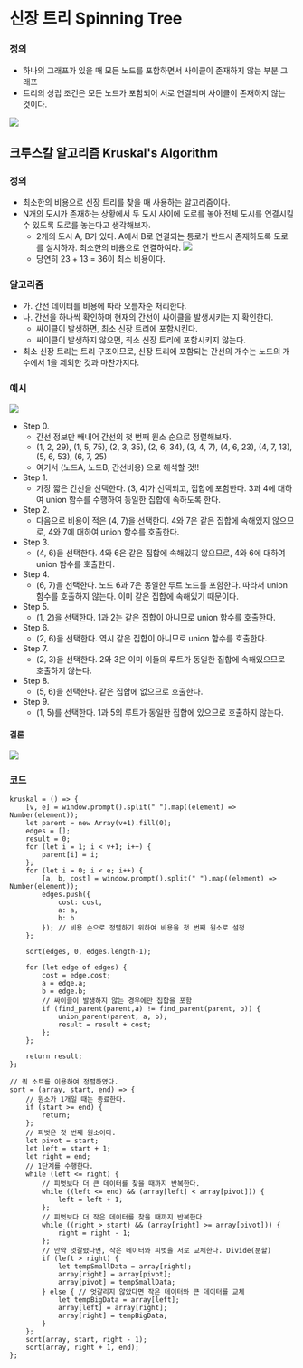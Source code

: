 # 신장 트리 Spinning Tree
### 정의
* 하나의 그래프가 있을 때 모든 노드를 포함하면서 사이클이 존재하지 않는 부분 그래프
* 트리의 성립 조건은 모든 노드가 포함되어 서로 연결되며 사이클이 존재하지 않는 것이다.

![](https://i.imgur.com/UkEO6OM.png)

## 크루스칼 알고리즘 Kruskal's Algorithm
### 정의
* 최소한의 비용으로 신장 트리를 찾을 때 사용하는 알고리즘이다.
* N개의 도시가 존재하는 상황에서 두 도시 사이에 도로를 놓아 전체 도시를 연결시킬 수 있도록 도로를 놓는다고 생각해보자.
    * 2개의 도시 A, B가 있다. A에서 B로 연결되는 통로가 반드시 존재하도록 도로를 설치하자. 최소한의 비용으로 연결하여라.
        ![](https://i.imgur.com/epqmLFW.png)
    * 당연히 23 + 13 = 36이 최소 비용이다.

### 알고리즘
* 가. 간선 데이터를 비용에 따라 오름차순 처리한다.
* 나. 간선을 하나씩 확인하며 현재의 간선이 싸이클을 발생시키는 지 확인한다.
    * 싸이클이 발생하면, 최소 신장 트리에 포함시킨다.
    * 싸이클이 발생하지 않으면, 최소 신장 트리에 포함시키지 않는다.
* 최소 신장 트리는 트리 구조이므로, 신장 트리에 포함되는 간선의 개수는 노드의 개수에서 1을 제외한 것과 마찬가지다.

### 예시
![](https://i.imgur.com/kchMV45.png)
* Step 0. 
    * 간선 정보만 빼내어 간선의 첫 번째 원소 순으로 정렬해보자.
    * (1, 2, 29), (1, 5, 75), (2, 3, 35), (2, 6, 34), (3, 4, 7), (4, 6, 23), (4, 7, 13), (5, 6, 53), (6, 7, 25)
    * 여기서 (노드A, 노드B, 간선비용) 으로 해석할 것!!
* Step 1. 
    * 가장 짧은 간선을 선택한다. (3, 4)가 선택되고, 집합에 포함한다. 3과 4에 대하여 union 함수를 수행하여 동일한 집합에 속하도록 한다.
* Step 2. 
    * 다음으로 비용이 적은 (4, 7)을 선택한다. 4와 7은 같은 집합에 속해있지 않으므로, 4와 7에 대하여 union 함수를 호출한다.
* Step 3. 
    * (4, 6)을 선택한다. 4와 6은 같은 집합에 속해있지 않으므로, 4와 6에 대하여 union 함수를 호출한다.
* Step 4. 
    * (6, 7)을 선택한다. 노드 6과 7은 동일한 루트 노드를 포함한다. 따라서 union 함수를 호출하지 않는다. 이미 같은 집합에 속해있기 때문이다.
* Step 5. 
    * (1, 2)을 선택한다. 1과 2는 같은 집합이 아니므로 union 함수를 호출한다.
* Step 6. 
    * (2, 6)을 선택한다. 역시 같은 집합이 아니므로 union 함수를 호출한다.
* Step 7. 
    * (2, 3)을 선택한다. 2와 3은 이미 이들의 루트가 동일한 집합에 속해있으므로 호출하지 않는다.
* Step 8. 
    * (5, 6)을 선택한다. 같은 집합에 없으므로 호출한다.
* Step 9. 
    * (1, 5)를 선택한다. 1과 5의 루트가 동일한 집합에 있으므로 호출하지 않는다.

#### 결론

![](https://i.imgur.com/9pXD6ZI.png)

### 코드
```
kruskal = () => {
    [v, e] = window.prompt().split(" ").map((element) => Number(element));
    let parent = new Array(v+1).fill(0);
    edges = [];
    result = 0;
    for (let i = 1; i < v+1; i++) {
        parent[i] = i;
    };
    for (let i = 0; i < e; i++) {
        [a, b, cost] = window.prompt().split(" ").map((element) => Number(element));
        edges.push({
            cost: cost,
            a: a,
            b: b
        }); // 비용 순으로 정렬하기 위하여 비용을 첫 번째 원소로 설정
    };

    sort(edges, 0, edges.length-1);

    for (let edge of edges) {
        cost = edge.cost;
        a = edge.a;
        b = edge.b;
        // 싸이클이 발생하지 않는 경우에만 집합을 포함
        if (find_parent(parent,a) != find_parent(parent, b)) {
            union_parent(parent, a, b);
            result = result + cost;
        };
    };

    return result;
};

// 퀵 소트를 이용하여 정렬하였다.
sort = (array, start, end) => {
    // 원소가 1개일 때는 종료한다.
    if (start >= end) {
        return;
    };
    // 피벗은 첫 번째 원소이다.
    let pivot = start;
    let left = start + 1;
    let right = end;
    // 1단계를 수행한다.
    while (left <= right) {
        // 피벗보다 더 큰 데이터를 찾을 때까지 반복한다.
        while ((left <= end) && (array[left] < array[pivot])) {
            left = left + 1;
        };
        // 피벗보다 더 작은 데이터를 찾을 때까지 반복한다.
        while ((right > start) && (array[right] >= array[pivot])) {
            right = right - 1;
        };
        // 만약 엇갈렸다면, 작은 데이터와 피벗을 서로 교체한다. Divide(분할)
        if (left > right) {
            let tempSmallData = array[right];
            array[right] = array[pivot];
            array[pivot] = tempSmallData;
        } else { // 엇갈리지 않았다면 작은 데이터와 큰 데이터를 교체
            let tempBigData = array[left];
            array[left] = array[right];
            array[right] = tempBigData;
        }
    };
    sort(array, start, right - 1);
    sort(array, right + 1, end);
};
```
